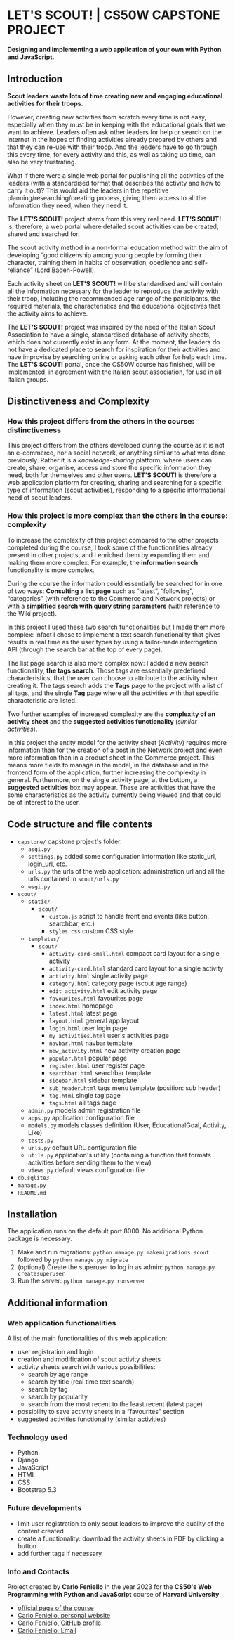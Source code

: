 # LET'S SCOUT! | CS50W CAPSTONE PROJECT
**Designing and implementing a web application of your own with Python and JavaScript.**

## Introduction
**Scout leaders waste lots of time creating new and engaging educational activities for their troops.**

However, creating new activities from scratch every time is not easy, especially when they must be in keeping with the educational goals that we want to achieve. Leaders often ask other leaders for help or search on the internet in the hopes of finding activities already prepared by others and that they can re-use with their troop. And the leaders have to go through this every time, for every activity and this, as well as taking up time, can also be very frustrating.

What if there were a single web portal for publishing all the activities of the leaders (with a standardised format that describes the activity and how to carry it out)? This would aid the leaders in the repetitive planning/researching/creating process, giving them access to all the information they need, when they need it.

The **LET'S SCOUT!** project stems from this very real need. **LET'S SCOUT!** is, therefore, a web portal where detailed scout activities can be created, shared and searched for.

The scout activity method in a non-formal education method with the aim of developing “good citizenship among young people by forming their character, training them in habits of observation, obedience and self-reliance” (Lord Baden-Powell).

Each activity sheet on **LET'S SCOUT!** will be standardised and will contain all the information necessary for the leader to reproduce the activity with their troop, including the recommended age range of the participants, the required materials, the characteristics and the educational objectives that the activity aims to achieve.

The **LET'S SCOUT!** project was inspired by the need of the Italian Scout Association to have a single, standardised database of activity sheets, which does not currently exist in any form. At the moment, the leaders do not have a dedicated place to search for inspiration for their activities and have improvise by searching online or asking each other for help each time. The **LET'S SCOUT!** portal, once the CS50W course has finished, will be implemented, in agreement with the Italian scout association, for use in all Italian groups.

## Distinctiveness and Complexity

### How this project differs from the others in the course: distinctiveness
This project differs from the others developed during the course as it is not an e-commerce, nor a social network, or anything similar to what was done previously. Rather it is a _knowledge-sharing_ platform, where users can create, share, organise, access and store the specific information they need, both for themselves and other users. **LET'S SCOUT!** is therefore a web application platform for creating, sharing and searching for a specific type of information (scout activities), responding to a specific informational need of scout leaders.

### How this project is more complex than the others in the course: complexity
To increase the complexity of this project compared to the other projects completed during the course, I took some of the functionalities already present in other projects, and I enriched them by expanding them and making them more complex. For example, the **information search** functionality is more complex.

During the course the information could essentially be searched for in one of two ways: **Consulting a list page** such as “latest”, “following”, “categories” (with reference to the Commerce and Network projects) or with a **simplified search with query string parameters** (with reference to the Wiki project).

In this project I used these two search functionalities but I made them more complex: infact I chose to implement a text search functionality that gives results in real time as the user types by using a tailor-made interrogation API (through the search bar at the top of every page).

The list page search is also more complex now: I added a new search functionality, **the tags search**. Those tags are essentially predefined characteristics, that the user can choose to attribute to the activity when creating it. The tags search adds the **Tags** page to the project with a list of all tags, and the single **Tag** page where all the activities with that specific characteristic are listed.

Two further examples of increased complexity are the **complexity of an activity sheet** and the **suggested activities functionality** (_similar activities_).

In this project the entity model for the activity sheet (_Activity_) requires more information than for the creation of a post in the Network project and even more information than in a product sheet in the Commerce project. This means more fields to manage in the model, in the database and in the frontend form of the application, further increasing the complexity in general. Furthermore, on the single activity page, at the bottom, a **suggested activities** box may appear. These are activities that have the some characteristics as the activity currently being viewed and that could be of interest to the user.

## Code structure and file contents
- `capstone/` capstone project's folder.
    - `asgi.py`
    - `settings.py` added some configuration information like static_url, login_url, etc.
    - `urls.py` the urls of the web application: administration url and all the urls contained in `scout/urls.py`
    - `wsgi.py`
- `scout/`
    - `static/`
        - `scout/`
            - `custom.js` script to handle front end events (like button, searchbar, etc.)
            - `styles.css` custom CSS style
    - `templates/`
        - `scout/`
            - `activity-card-small.html` compact card layout for a single activity
            - `activity-card.html` standard card layout for a single activity
            - `activity.html` single activity page
            - `category.html` category page (scout age range)
            - `edit_activity.html` edit activity page
            - `favourites.html` favourites page
            - `index.html` homepage
            - `latest.html` latest page
            - `layout.html` general app layout
            - `login.html` user login page
            - `my_activities.html` user's activities page
            - `navbar.html` navbar template
            - `new_activity.html` new activity creation page
            - `popular.html` popular page
            - `register.html` user register page
            - `searchbar.html` searchbar template
            - `sidebar.html` sidebar template
            - `sub_header.html` tags menu template (position: sub header)
            - `tag.html` single tag page
            - `tags.html` all tags page
    - `admin.py` models admin registration file
    - `apps.py` application configuration file
    - `models.py` models classes definition (User, EducationalGoal, Activity, Like)
    - `tests.py` 
    - `urls.py` default URL configuration file
    - `utils.py` application's utility (containing a function that formats activities before sending them to the view)
    - `views.py` default views configuration file
- `db.sqlite3`
- `manage.py`
- `README.md`

## Installation
The application runs on the default port 8000. No additional Python package is necessary.

1. Make and run migrations:
    `python manage.py makemigrations scout`
    followed by 
    `python manage.py migrate`
2. (optional) Create the superuser to log in as admin:
    `python manage.py createsuperuser`
3. Run the server:
    `python manage.py runserver`

## Additional information

### Web application functionalities
A list of the main functionalities of this web application:
- user registration and login
- creation and modification of scout activity sheets
- activity sheets search with various possibilities:
    - search by age range
    - search by title (real time text search)
    - search by tag
    - search by popularity
    - search from the most recent to the least recent (latest page)
- possibility to save activity sheets in a “favourites” section
- suggested activities functionality (similar activities)

### Technology used
- Python
- Django
- JavaScript
- HTML
- CSS
- Bootstrap 5.3

### Future developments
- limit user registration to only scout leaders to improve the quality of the content created
- create a functionality: download the activity sheets in PDF by clicking a button
- add further tags if necessary

### Info and Contacts
Project created by **Carlo Feniello** in the year 2023 for the **CS50's Web Programming with Python and JavaScript** course of **Harvard University**.

- [official page of the course](https://cs50.harvard.edu/web/2020/ "CS50's Web Programming with Python and JavaScript")
- [Carlo Feniello, personal website](https://carlof.it "carlof.it")
- [Carlo Feniello, GitHub profile](https://github.com/Carlo-F "Carlo-F")
- [Carlo Feniello, Email](mailto:info@carlof.it "info@carlof.it")